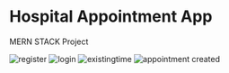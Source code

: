 
# Hospital Appointment App

MERN STACK Project 



![register](https://github.com/tubaevc/appointment-app/assets/100070917/acf53d77-58c6-4477-8b5d-c974723c1188)
![login](https://github.com/tubaevc/appointment-app/assets/100070917/38c79a5b-7030-4c73-b0b8-b47a198a618a)
![existingtime](https://github.com/tubaevc/appointment-app/assets/100070917/e5648e15-c07f-407e-921f-5b524ae87026)
![appointment created](https://github.com/tubaevc/appointment-app/assets/100070917/7c415e4a-a46b-4e31-9801-a40ea7773a63)
